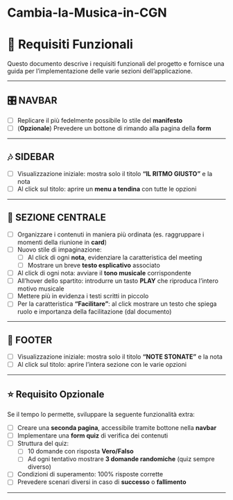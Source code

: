 # Cambia-la-Musica-in-CGN

# 🎼 Requisiti Funzionali

Questo documento descrive i requisiti funzionali del progetto e fornisce una guida per l’implementazione delle varie sezioni dell’applicazione.

---

## 🎛️ NAVBAR
- [ ] Replicare il più fedelmente possibile lo stile del **manifesto**  
- [ ] (**Opzionale**) Prevedere un bottone di rimando alla pagina della **form**

---

## 🎶 SIDEBAR
- [ ] Visualizzazione iniziale: mostra solo il titolo **“IL RITMO GIUSTO”** e la nota  
- [ ] Al click sul titolo: aprire un **menu a tendina** con tutte le opzioni  

---

## 📜 SEZIONE CENTRALE
- [ ] Organizzare i contenuti in maniera più ordinata (es. raggruppare i momenti della riunione in **card**)  
- [ ] Nuovo stile di impaginazione:  
  - [ ] Al click di ogni **nota**, evidenziare la caratteristica del meeting  
  - [ ] Mostrare un breve **testo esplicativo** associato  
- [ ] Al click di ogni nota: avviare il **tono musicale** corrispondente  
- [ ] All’hover dello spartito: introdurre un tasto **PLAY** che riproduca l’intero motivo musicale  
- [ ] Mettere più in evidenza i testi scritti in piccolo  
- [ ] Per la caratteristica **“Facilitare”**: al click mostrare un testo che spiega ruolo e importanza della facilitazione (dal documento)  

---

## 🎵 FOOTER
- [ ] Visualizzazione iniziale: mostra solo il titolo **“NOTE STONATE”** e la nota  
- [ ] Al click sul titolo: aprire l’intera sezione con le varie opzioni  

---

## ⭐ Requisito Opzionale
Se il tempo lo permette, sviluppare la seguente funzionalità extra:  

- [ ] Creare una **seconda pagina**, accessibile tramite bottone nella **navbar**  
- [ ] Implementare una **form quiz** di verifica dei contenuti  
- [ ] Struttura del quiz:  
  - [ ] 10 domande con risposta **Vero/Falso**  
  - [ ] Ad ogni tentativo mostrare **3 domande randomiche** (quiz sempre diverso)  
- [ ] Condizioni di superamento: 100% risposte corrette  
- [ ] Prevedere scenari diversi in caso di **successo** o **fallimento**  

---
